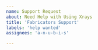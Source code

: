 ```yaml
---
name: Support Request
about: Need Help with Using Xrays
title: 'Fabricators Support'
labels: 'help wanted'
assignees: 'a-n-u-b-i-s'

---
```

